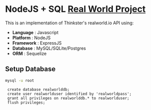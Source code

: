 # NodeJS + SQL [Real World Project](http://realworld.io)

This is an implementation of Thinkster's realworld.io API using:

- **Language**	: Javascript
- **Platform**	: NodeJS
- **Framework**	: ExpressJS
- **Database**	: MySQL/SQLite/Postgres
- **ORM**	: Sequelize

## Setup Database

```bash
mysql -u root
```

```mysql-psql
 create database realworlddb;
 create user realworlduser identified by 'realworldpass';
 grant all privileges on realworlddb.* to realworlduser;
 flush privileges;
```


